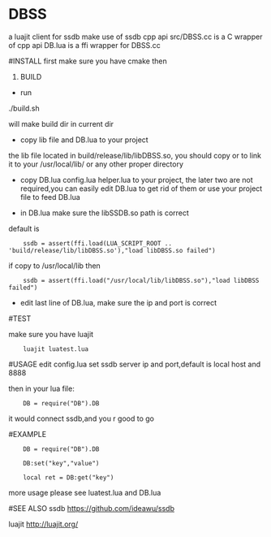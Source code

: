 # DBSS 
 a luajit client for ssdb 
make use of ssdb cpp api
src/DBSS.cc is a C wrapper of cpp api
DB.lua is a ffi wrapper for DBSS.cc

#INSTALL
first make sure you have cmake
then


1. BUILD

* run

./build.sh

 will make build dir in current dir


* copy lib file and DB.lua to your project 

the lib file located in build/release/lib/libDBSS.so, you should copy or to link it to your /usr/local/lib/ or any other proper directory

* copy DB.lua config.lua helper.lua to your project, the later two are not required,you can easily edit DB.lua to get rid of them or use your project file to feed DB.lua

* in DB.lua make sure the libSSDB.so path is correct

default is 

        ssdb = assert(ffi.load(LUA_SCRIPT_ROOT .. 'build/release/lib/libDBSS.so'),"load libDBSS.so failed")    

if copy to /usr/local/lib then

        ssdb = assert(ffi.load("/usr/local/lib/libDBSS.so"),"load libDBSS failed")    

* edit last line of DB.lua, make sure the ip and port is correct        

#TEST

make sure you have luajit

        luajit luatest.lua

#USAGE
edit config.lua set ssdb server ip and port,default is local host and 8888

then in your lua file:

        DB = require("DB").DB

it would connect ssdb,and you r good to go

#EXAMPLE

        DB = require("DB").DB

        DB:set("key","value")

        local ret = DB:get("key")

more usage please
see luatest.lua and DB.lua

#SEE ALSO
ssdb
https://github.com/ideawu/ssdb

luajit
http://luajit.org/


